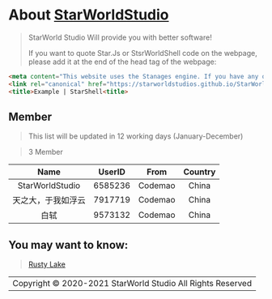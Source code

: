 # About [StarWorldStudio](https://starworldstudios.github.io/StarWorld/)

> StarWorld Studio Will provide you with better software!
> 
> If you want to quote Star.Js or StsrWorldShell code on the webpage, please add it at the end of the head tag of the webpage:


```html
<meta content="This website uses the Stanages engine. If you have any questions, please refer to the related article (https://starworldstudios.github.io/StarWorld/mstudio)"/>
<link rel="canonical" href="https://starworldstudios.github.io/StarWorld/mstudio" />
<title>Example | StarShell<title>
```


## Member

> This list will be updated in 12 working days (January-December)

> 3 Member


|Name|UserID|From|Country|
|:--:|:--:|:--:|:--:|
|StarWorldStudio|6585236|Codemao|China|
|天之大，于我如浮云|7917719|Codemao|China|
|白轼|9573132|Codemao|China|





## You may want to know:
> [Rusty Lake](http://www.rustylake.com/)

<table>
  <tr>
    <td>Copyright &copy; 2020-2021 StarWorld Studio All Rights Reserved</td>
  </tr>
</table>
